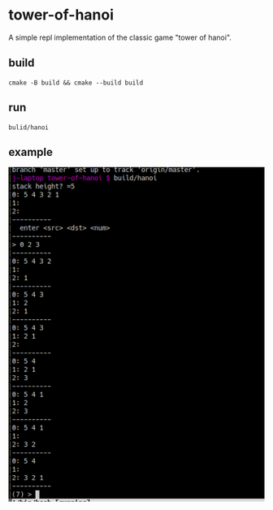 # tower-of-hanoi

A simple repl implementation of the classic game "tower of hanoi".

## build
```
cmake -B build && cmake --build build
```

## run

```
bulid/hanoi
```

## example

![example screenshot](./screenshot.png)
